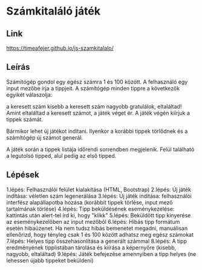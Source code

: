 # Számkitaláló játék

## Link

https://timeafejer.github.io/js-szamkitalalo/

## Leírás

Számítógép gondol egy egész számra 1 és 100 között. A felhasználó egy input mezőbe írja a tippjeit. A számítógép minden tippre a következők egyikét válaszolja:

a keresett szám kisebb
a keresett szám nagyobb
gratulálok, eltaláltad!
Amint eltaláltad a keresett számot, a játék véget ér. A játék végén kiírjuk a tippek számát.

Bármikor lehet új játékot indítani. Ilyenkor a korábbi tippek törlődnek és a számítógép új számot generál.

A játék során a tippek listája időrendi sorrendben megjelenik. Felül található a legutolsó tipped, alul pedig az első tipped.

## Lépések

1.lépés: Felhasználói felület kialakítása (HTML, Bootstrap)
2.lépés: Új játék indítása: véletlen szám legenerálása
3.lépés: Új játék indítása: felhasználói interfész alapállapotba hozása (korábbit tippek törlése, input mező tartalmának törlése)
4.lépés: Tipp beküldésének eseménykezelése: kattintás után alert-tel írd ki, hogy "klikk"
5.lépés: Beküldött tipp kinyerése az eseménykezelőben az input mezőből
6.lépés: Hibás tipp formátum esetén hibaüzenet. Ha nem tudsz hibás bemenetet megadni, manuálisan ellenőrizd, hogy tényleg csak 1 és 100 között adhatsz meg egész számokat
7.lépés: Helyes tipp összehasonlítása a generált számmal
8.lépés: A tipp eredményének tipplistában tárolása és kiírása a képernyőre (kisebb, nagyobb, eltaláltad)
9.lépés: Játék befejezése amennyiben a tipp helyes (ne lehessen újabb tippeket beküldeni)